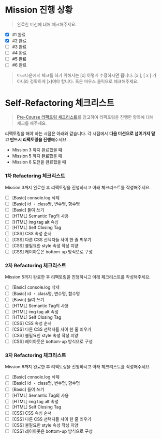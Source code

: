 # Mission 진행 상황 
> 완료한 미션에 대해 체크해주세요.

- [x] #1 완료
- [x] #2 완료
- [ ] #3 완료
- [ ] #4 완료
- [ ] #5 완료
- [ ] #6 완료

> 마크다운에서 체크를 하기 위해서는 [x] 이렇게 수정하시면 됩니다. [x ], [ x ] 가 아니라 정확하게 [x]여야 합니다. 혹은 마우스 클릭으로 체크해주세요.

# Self-Refactoring 체크리스트
> [Pre-Course 리팩토링 체크리스트](https://www.notion.so/wecode/Pre-Course-Refactoring-869f50bf6a934db98573229c600043ee#2fc08d22932f4f81870d14820a7cb5a3)를 참고하여 리팩토링을 진행한 항목에 대해 체크를 해주세요.

리팩토링을 해야 하는 시점은 아래와 같습니다. 각 시점에서 **다음 미션으로 넘어가지 말고 반드시 리팩토링을 진행**해주세요.
- Mission 3 까지 완료했을 때
- Mission 5 까지 완료했을 때
- Mission 6 도전을 완료했을 때

### 1차 Refactoring 체크리스트
Mission 3까지 완료한 후 리팩토링을 진행하시고 아래 체크리스트를 작성해주세요.
- [ ] [Basic] console.log 삭제
- [ ] [Basic] id ・ class명, 변수명, 함수명
- [ ] [Basic] 들여 쓰기
- [ ] [HTML] Semantic Tag의 사용
- [ ] [HTML] img tag alt 속성
- [ ] [HTML] Self Closing Tag
- [ ] [CSS] CSS 속성 순서
- [ ] [CSS] 다른 CSS 선택자들 사이 한 줄 띄우기
- [ ] [CSS] 불필요한 style 속성 작성 지양
- [ ] [CSS] 레이아웃은 bottom-up 방식으로 구성

### 2차 Refactoring 체크리스트
Mission 5까지 완료한 후 리팩토링을 진행하시고 아래 체크리스트를 작성해주세요.
- [ ] [Basic] console.log 삭제
- [ ] [Basic] id ・ class명, 변수명, 함수명
- [ ] [Basic] 들여 쓰기
- [ ] [HTML] Semantic Tag의 사용
- [ ] [HTML] img tag alt 속성
- [ ] [HTML] Self Closing Tag
- [ ] [CSS] CSS 속성 순서
- [ ] [CSS] 다른 CSS 선택자들 사이 한 줄 띄우기
- [ ] [CSS] 불필요한 style 속성 작성 지양
- [ ] [CSS] 레이아웃은 bottom-up 방식으로 구성

### 3차 Refactoring 체크리스트
Mission 6까지 완료한 후 리팩토링을 진행하시고 아래 체크리스트를 작성해주세요.
- [ ] [Basic] console.log 삭제
- [ ] [Basic] id ・ class명, 변수명, 함수명
- [ ] [Basic] 들여 쓰기
- [ ] [HTML] Semantic Tag의 사용
- [ ] [HTML] img tag alt 속성
- [ ] [HTML] Self Closing Tag
- [ ] [CSS] CSS 속성 순서
- [ ] [CSS] 다른 CSS 선택자들 사이 한 줄 띄우기
- [ ] [CSS] 불필요한 style 속성 작성 지양
- [ ] [CSS] 레이아웃은 bottom-up 방식으로 구성
